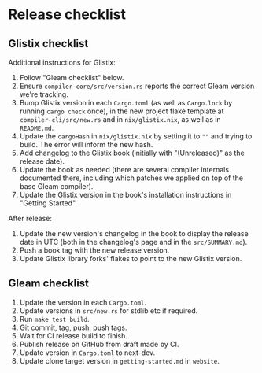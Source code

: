 # Release checklist

## Glistix checklist

Additional instructions for Glistix:

1. Follow "Gleam checklist" below.
2. Ensure `compiler-core/src/version.rs` reports the correct Gleam version we're tracking.
3. Bump Glistix version in each `Cargo.toml` (as well as `Cargo.lock` by running `cargo check` once), in the new project flake template at `compiler-cli/src/new.rs` and in `nix/glistix.nix`, as well as in `README.md`.
4. Update the `cargoHash` in `nix/glistix.nix` by setting it to `""` and trying to build. The error will inform the new hash.
5. Add changelog to the Glistix book (initially with "(Unreleased)" as the release date).
6. Update the book as needed (there are several compiler internals documented there, including which patches we applied on top of the base Gleam compiler).
7. Update the Glistix version in the book's installation instructions in "Getting Started".

After release:

1. Update the new version's changelog in the book to display the release date in UTC (both in the changelog's page and in the `src/SUMMARY.md`).
2. Push a book tag with the new release version.
3. Update Glistix library forks' flakes to point to the new Glistix version.

## Gleam checklist

1. Update the version in each `Cargo.toml`.
2. Update versions in `src/new.rs` for stdlib etc if required.
3. Run `make test build`.
4. Git commit, tag, push, push tags.
5. Wait for CI release build to finish.
6. Publish release on GitHub from draft made by CI.
7. Update version in `Cargo.toml` to next-dev.
8. Update clone target version in `getting-started.md` in `website`.

